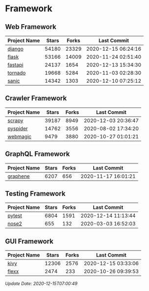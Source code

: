 # Framework

## Web Framework
| Project Name | Stars | Forks | Last Commit |
| ------------ | ----- | ----- | ----------- |
| [django](https://github.com/django/django) | 54180 | 23329 | 2020-12-15 06:24:16 |
| [flask](https://github.com/pallets/flask) | 53166 | 14009 | 2020-11-24 02:51:40 |
| [fastapi](https://github.com/tiangolo/fastapi) | 24137 | 1654 | 2020-12-13 15:34:30 |
| [tornado](https://github.com/tornadoweb/tornado) | 19668 | 5284 | 2020-11-03 02:28:30 |
| [sanic](https://github.com/huge-success/sanic) | 14342 | 1303 | 2020-12-10 07:25:12 |

## Crawler Framework
| Project Name | Stars | Forks | Last Commit |
| ------------ | ----- | ----- | ----------- |
| [scrapy](https://github.com/scrapy/scrapy) | 39187 | 8949 | 2020-12-03 20:36:47 |
| [pyspider](https://github.com/binux/pyspider) | 14762 | 3556 | 2020-08-02 17:34:20 |
| [webmagic](https://github.com/code4craft/webmagic) | 9479 | 3880 | 2020-10-27 01:01:21 |

## GraphQL Framework
| Project Name | Stars | Forks | Last Commit |
| ------------ | ----- | ----- | ----------- |
| [graphene](https://github.com/graphql-python/graphene) | 6207 | 656 | 2020-11-17 16:01:21 |

## Testing Framework
| Project Name | Stars | Forks | Last Commit |
| ------------ | ----- | ----- | ----------- |
| [pytest](https://github.com/pytest-dev/pytest) | 6804 | 1591 | 2020-12-14 11:13:44 |
| [nose2](https://github.com/nose-devs/nose2) | 655 | 132 | 2020-03-03 16:52:03 |

## GUI Framework
| Project Name | Stars | Forks | Last Commit |
| ------------ | ----- | ----- | ----------- |
| [kivy](https://github.com/kivy/kivy) | 12306 | 2576 | 2020-12-15 03:33:06 |
| [flexx](https://github.com/flexxui/flexx) | 2474 | 233 | 2020-10-26 09:39:53 |

*Update Date: 2020-12-15T07:00:49*
